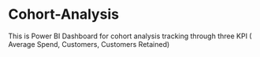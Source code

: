 # Cohort-Analysis
This is Power BI Dashboard for cohort analysis tracking through three KPI ( Average Spend, Customers, Customers Retained) 
